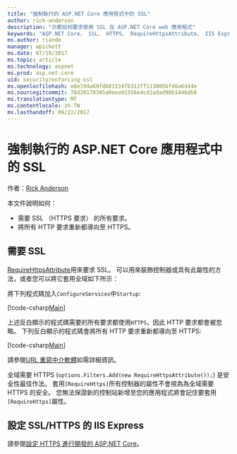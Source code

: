 ```yaml
---
title: "強制執行的 ASP.NET Core 應用程式中的 SSL"
author: rick-anderson
description: "示範如何要求使用 SSL 在 ASP.NET Core web 應用程式"
keywords: "ASP.NET Core、 SSL、 HTTPS、 RequireHttpsAttribute、 IIS Express"
ms.author: riande
manager: wpickett
ms.date: 07/19/2017
ms.topic: article
ms.technology: aspnet
ms.prod: asp.net-core
uid: security/enforcing-ssl
ms.openlocfilehash: e8e7d4a69fd681534fb313ff113805bfd6a6d44e
ms.sourcegitcommit: 78d28178345a0eea91556e4cd1adad98b1446db8
ms.translationtype: MT
ms.contentlocale: zh-TW
ms.lasthandoff: 09/22/2017
---
```

# <a name="enforcing-ssl-in-an-aspnet-core-app"></a>強制執行的 ASP.NET Core 應用程式中的 SSL

作者：[Rick Anderson](https://twitter.com/RickAndMSFT)

本文件說明如何：

- 需要 SSL （HTTPS 要求） 的所有要求。
- 將所有 HTTP 要求重新都導向至 HTTPS。

## <a name="require-ssl"></a>需要 SSL

[RequireHttpsAttribute](https://docs.microsoft.com/aspnet/core/api/microsoft.aspnetcore.mvc.requirehttpsattribute)用來要求 SSL。 可以用來裝飾控制器或具有此屬性的方法，或者您可以將它套用全域如下所示：

將下列程式碼加入`ConfigureServices`中`Startup`:

[!code-csharp[Main](authentication/accconfirm/sample/WebApp1/Startup.cs?name=snippet2&highlight=4-)]

上述反白顯示的程式碼需要的所有要求都使用`HTTPS`，因此 HTTP 要求都會被忽略。 下列反白顯示的程式碼會將所有 HTTP 要求重新都導向至 HTTPS:

[!code-csharp[Main](authentication/accconfirm/sample/WebApp1/Startup.cs?name=snippet_AddRedirectToHttps&highlight=7-)]

請參閱[URL 重寫中介軟體](xref:fundamentals/url-rewriting)如需詳細資訊。

全域需要 HTTPS (`options.Filters.Add(new RequireHttpsAttribute());`) 是安全性最佳作法。 套用`[RequireHttps]`所有控制器的屬性不會視為為全域需要 HTTPS 的安全。 您無法保證新的控制站新增至您的應用程式將會記住要套用`[RequireHttps]`屬性。

## <a name="set-up-iis-express-for-sslhttps"></a>設定 SSL/HTTPS 的 IIS Express

請參閱[設定 HTTPS 進行開發的 ASP.NET Core](xref:security/https#iisxpress)。
